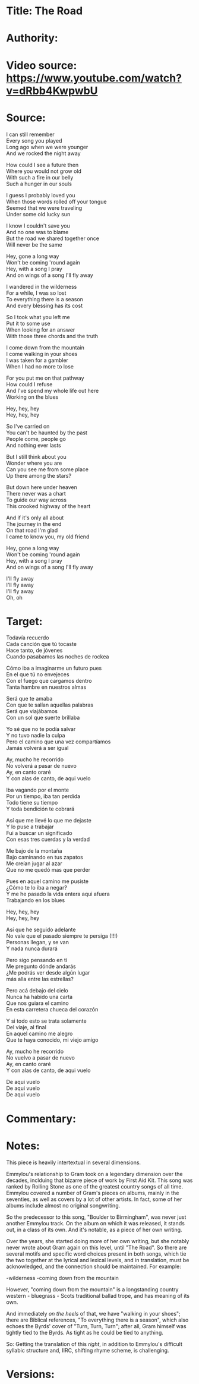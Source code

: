 # Title: The Road

# Authority: 

# Video source: https://www.youtube.com/watch?v=dRbb4KwpwbU

# Source:
I can still remember  
Every song you played  
Long ago when we were younger  
And we rocked the night away  

How could I see a future then  
Where you would not grow old  
With such a fire in our belly  
Such a hunger in our souls  

I guess I probably loved you  
When those words rolled off your tongue  
Seemed that we were traveling  
Under some old lucky sun  

I know I couldn't save you  
And no one was to blame  
But the road we shared together once  
Will never be the same  

Hey, gone a long way  
Won't be coming 'round again  
Hey, with a song I pray  
And on wings of a song I'll fly away  

I wandered in the wilderness  
For a while, I was so lost  
To everything there is a season  
And every blessing has its cost  

So I took what you left me  
Put it to some use  
When looking for an answer  
With those three chords and the truth  

I come down from the mountain  
I come walking in your shoes  
I was taken for a gambler  
When I had no more to lose  

For you put me on that pathway  
How could I refuse  
And I've spend my whole life out here  
Working on the blues  

Hey, hey, hey  
Hey, hey, hey  

So I've carried on  
You can't be haunted by the past  
People come, people go  
And nothing ever lasts  

But I still think about you  
Wonder where you are  
Can you see me from some place  
Up there among the stars?  

But down here under heaven  
There never was a chart  
To guide our way across  
This crooked highway of the heart  

And if it's only all about  
The journey in the end  
On that road I'm glad  
I came to know you, my old friend  

Hey, gone a long way  
Won't be coming 'round again  
Hey, with a song I pray  
And on wings of a song I'll fly away  

I'll fly away  
I'll fly away  
I'll fly away  
Oh, oh  

# Target:  

Todavía recuerdo  
Cada canción que tú tocaste  
Hace tanto, de jóvenes  
Cuando pasabamos las noches de rockea  

Cómo iba a imaginarme un futuro pues  
En el que tú no envejeces  
Con el fuego que cargamos dentro  
Tanta hambre en nuestros almas  

Será que te amaba  
Con que te salían aquellas palabras  
Será que viajábamos   
Con un sol que suerte brillaba  

Yo sé que no te podía salvar  
Y no tuvo nadie la culpa  
Pero el camino que una vez compartíamos  
Jamás volverá a ser igual  

Ay, mucho he recorrido  
No volverá a pasar de nuevo  
Ay, en canto oraré   
Y con alas de canto, de aqui vuelo  

Iba vagando por el monte  
Por un tiempo, iba tan perdida  
Todo tiene su tiempo  
Y toda bendición te cobrará  

Así que me llevé lo que me dejaste  
Y lo puse a trabajar  
Fui a buscar un significado  
Con esas tres cuerdas y la verdad  

Me bajo de la montaña  
Bajo caminando en tus zapatos  
Me creían jugar al azar  
Que no me quedó mas que perder  

Pues en aquel camino me pusiste  
¿Cómo te lo iba a negar?  
Y me he pasado la vida entera aqui afuera  
Trabajando en los blues  

Hey, hey, hey  
Hey, hey, hey  

Así que he seguido adelante  
No vale que el pasado siempre te persiga (!!!)  
Personas llegan, y se van  
Y nada nunca durará  

Pero sigo pensando en tí  
Me pregunto dónde andarás  
¿Me podrás ver desde algún lugar  
más alla entre las estrellas?  

Pero acá debajo del cielo  
Nunca ha habido una carta  
Que nos guiara el camino  
En esta carretera chueca del corazón  

Y si todo esto se trata solamente  
Del viaje, al final  
En aquel camino me alegro  
Que te haya conocido, mi viejo amigo  

Ay, mucho he recorrido  
No vuelvo a pasar de nuevo  
Ay, en canto oraré   
Y con alas de canto, de aqui vuelo  

De aqui vuelo  
De aqui vuelo  
De aqui vuelo  

# Commentary:  

# Notes:  

This piece is heavily intertextual in several dimensions.

Emmylou's relationship to Gram took on a legendary dimension over the decades, inclduing that bizarre piece of work by First Aid Kit. This song was ranked by Rolling Stone as one of the greatest country songs of all time. Emmylou covered a number of Gram's pieces on albums, mainly in the seventies, as well as covers by a lot of other artists. In fact, some of her albums include almost no original songwriting.

So the predecessor to this song, "Boulder to Birmingham", was never just another Emmylou track. On the album on which it was released, it stands out, in a class of its own. And it's notable, as a piece of her own writing.

Over the years, she started doing more of her own writing, but she notably never wrote about Gram again on this level, until "The Road". So there are several motifs and specific word choices present in both songs, which tie the two together at the lyrical and lexical levels, and in translation, must be acknowledged, and the connection should be maintained. For example:

-wilderness
-coming down from the mountain

However, "coming down from the mountain" is a longstanding country western - bluegrass - Scots traditional ballad trope, and has meaning of its own.

And immediately *on the heels* of that, we have "walking in your shoes"; there are Biblical references, "To everything there is a season", which also echoes the Byrds' cover of "Turn, Turn, Turn"; after all, Gram himself was tightly tied to the Byrds. As tight as he could be tied to anything.

So: Getting the translation of this *right*, in addition to Emmylou's difficult syllabic structure and, IIRC, shifting rhyme scheme, is challenging.

# Versions:  